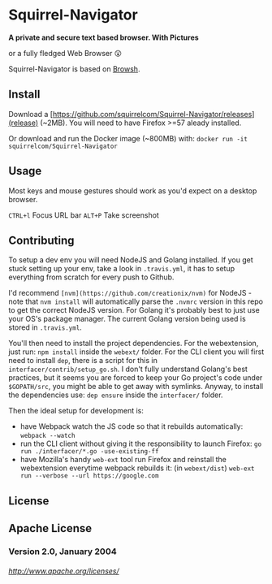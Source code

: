 # Squirrel-Navigator
**A private and secure text based browser. With Pictures**

or a fully fledged Web Browser 😲

Squirrel-Navigator is based on [Browsh](https://www.brow.sh/).

## Install

Download a [https://github.com/squirrelcom/Squirrel-Navigator/releases](release) (~2MB).
You will need to have Firefox >=57 aleady installed.

Or download and run the Docker image (~800MB) with:
    `docker run -it squirrelcom/Squirrel-Navigator`

## Usage
Most keys and mouse gestures should work as you'd expect on a desktop
browser.

`CTRL+l` Focus URL bar
`ALT+P` Take screenshot

## Contributing
To setup a dev env you will need NodeJS and Golang installed. If you get stuck
setting up your env, take a look in `.travis.yml`, it has to setup everything
from scratch for every push to Github.

I'd recommend `[nvm](https://github.com/creationix/nvm)` for NodeJS - note that
`nvm install` will automatically parse the `.nvmrc` version in this repo to get
the correct NodeJS version. For Golang it's probably best to just use your OS's
package manager. The current Golang version being used is stored in `.travis.yml`.

You'll then need to install the project dependencies. For the webextension, just
run: `npm install` inside the `webext/` folder. For the CLI client you will first
need to install `dep`, there is a script for this in `interfacer/contrib/setup_go.sh`.
I don't fully understand Golang's best practices, but it seems you are forced to
keep your Go project's code under `$GOPATH/src`, you might be able to get away
with symlinks. Anyway, to install the dependencies use: `dep ensure` inside the
`interfacer/` folder.

Then the ideal setup for development is:
  * have Webpack watch the JS code so that it rebuilds automatically:
    `webpack --watch`
  * run the CLI client without giving it the responsibility to launch Firefox:
    `go run ./interfacer/*.go -use-existing-ff`
  * have Mozilla's handy `web-ext` tool run Firefox and reinstall the
    webextension everytime webpack rebuilds it: (in `webext/dist`)
    `web-ext run --verbose --url https://google.com`

## License
## Apache License
### Version 2.0, January 2004
###### http://www.apache.org/licenses/

